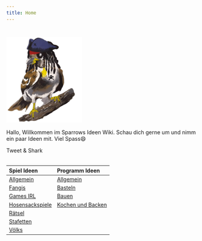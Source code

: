 ```yaml
---
title: Home 
---
```

#
<img src="assets/sparrows.png" width="200px">

Hallo, Willkommen im Sparrows Ideen Wiki. Schau dich gerne um und nimm ein paar Ideen mit. Viel Spass😄

Tweet & Shark
<br>
<br>

| Spiel Ideen       | Programm Ideen    | 
|:----------------- |:----------------- |
| [Allgemein](Spiel-Ideen/Allgemein/) | [Allgemein](Programm-Ideen/Allgemein/) |
| [Fangis](Spiel-Ideen/Fangis/) | [Basteln](Programm-Ideen/Basteln/) |
| [Games IRL](Spiel-Ideen/Games-IRL/) | [Bauen](Programm-Ideen/Bauen/) |
| [Hosensackspiele](Spiel-Ideen/Hosensackspiele/) | [Kochen und Backen](Programm-Ideen/Kochen-und-Backen/) |
| [Rätsel](Spiel-Ideen/Raetsel/) |
| [Stafetten](Spiel-Ideen/Stafetten/) |
| [Völks](Spiel-Ideen/Voelks/) |


<style>
    .md-typeset__table {
        min-width: 100%;
    }

    .md-typeset table:not([class]) {
        display: table;
    }
</style>